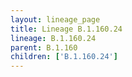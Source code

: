 ```yaml
---
layout: lineage_page
title: Lineage B.1.160.24
lineage: B.1.160.24
parent: B.1.160
children: ['B.1.160.24']
---
```

